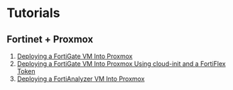 # Tutorials

## Fortinet + Proxmox

1. [Deploying a FortiGate VM Into Proxmox](https://github.com/skwire/fortinet_proxmox/blob/6e5ea478be7b720d575c271d3c9949e210d878cf/Deploying%20a%20FortiGate%20VM%20Into%20Proxmox/Deploying_a_FortiGate_VM_Into_Proxmox.md) 
2. [Deploying a FortiGate VM Into Proxmox Using cloud-init and a FortiFlex Token](https://github.com/skwire/fortinet_proxmox/blob/a9f4ec9587a36d9041a2db1ee30cf6931d122826/Deploying%20a%20FortiGate%20VM%20Into%20Proxmox%20Using%20cloud-init%20and%20a%20FortiFlex%20Token/Deploying_a_FortiGate_VM_Into_Proxmox_Using_cloud-init_and_a_FortiFlex_Token.md)
3. [Deploying a FortiAnalyzer VM Into Proxmox](https://github.com/skwire/fortinet_proxmox/blob/9196dc4c6d0a9ac1d5317a24e8edb89255466d90/Deploying%20a%20FortiAnalyzer%20VM%20Into%20Proxmox/Deploying_a_FortiAnalyzer_VM_Into_Proxmox.md)


